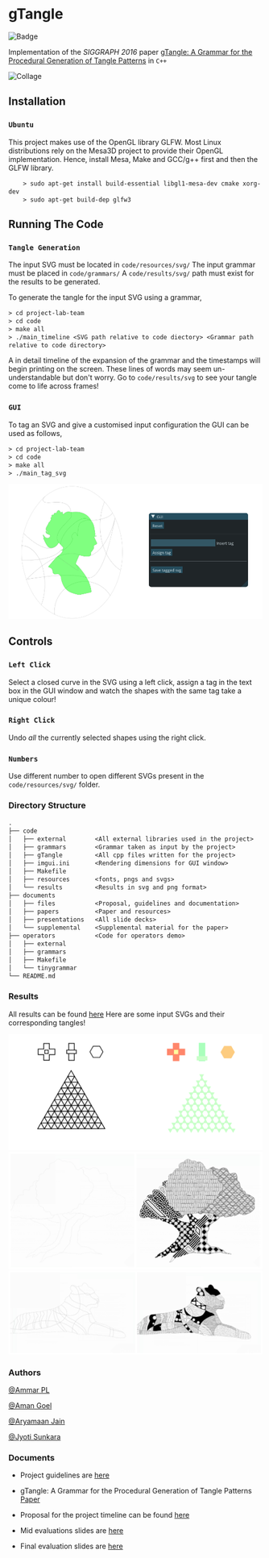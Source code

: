 # gTangle

![Badge](https://img.shields.io/badge/Course-DIP-f94944)


Implementation of the *SIGGRAPH 2016* paper [gTangle: A Grammar for the Procedural Generation of Tangle Patterns](documents/papers/gTangle.pdf) in `C++`

![Collage](media/Collage.jpg)

## Installation 

### `Ubuntu`
This project makes use of the OpenGL library GLFW. Most Linux distributions rely on the Mesa3D project to provide their OpenGL implementation. Hence, install Mesa, Make and GCC/g++ first and then the GLFW library. 

```
    > sudo apt-get install build-essential libgl1-mesa-dev cmake xorg-dev  
    > sudo apt-get build-dep glfw3
```

## Running The Code 
### `Tangle Generation`
The input SVG must be located in `code/resources/svg/`
The input grammar must be placed in `code/grammars/`
A `code/results/svg/` path must exist for the results to be generated.

To generate the tangle for the input SVG using a grammar,

```
> cd project-lab-team
> cd code
> make all
> ./main_timeline <SVG path relative to code diectory> <Grammar path relative to code directory>
```

A in detail timeline of the expansion of the grammar and the timestamps will begin printing on the screen. These lines of words may seem un-understandable but don't worry. Go to `code/results/svg` to see your tangle come to life across frames!

### `GUI`

To tag an SVG and give a customised input configuration the GUI can be used as follows,

```
> cd project-lab-team
> cd code
> make all
> ./main_tag_svg
```
![Collage](media/GUI.png)


## Controls

### `Left Click`
Select a closed curve in the SVG using a left click, assign a tag in the text box in the GUI window and watch the shapes with the same tag take a unique colour!

### `Right Click`
Undo *all* the currently selected shapes using the right click.

### `Numbers`
Use different number to open different SVGs present in the `code/resources/svg/` folder.

### Directory Structure

```
.
├── code
│   ├── external        <All external libraries used in the project>
│   ├── grammars        <Grammar taken as input by the project>
│   ├── gTangle         <All cpp files written for the project>
│   ├── imgui.ini       <Rendering dimensions for GUI window>
│   ├── Makefile
│   ├── resources       <fonts, pngs and svgs>
│   └── results         <Results in svg and png format>
├── documents
│   ├── files           <Proposal, guidelines and documentation>
│   ├── papers          <Paper and resources>
│   ├── presentations   <All slide decks>
│   └── supplemental    <Supplemental material for the paper>
├── operators           <Code for operators demo>
│   ├── external
│   ├── grammars
│   ├── Makefile
│   └── tinygrammar
└── README.md
```

### Results

All results can be found [here](https://drive.google.com/drive/folders/1dxK9alXp_40hhMJM8po3nLMhrIyCyVqi?usp=sharing) 
Here are some input SVGs and their corresponding tangles!

![Collage](media/3.jpg)
![Collage](media/1.jpg)
![Collage](media/2.jpg)


### Authors

[@Ammar PL](https://github.com/AmmarPL)

[@Aman Goel](https://github.com/Amangoel32)

[@Aryamaan Jain](https://github.com/aryamaanjain)

[@Jyoti Sunkara](https://github.com/JyotiSunkara)

### Documents 
- Project guidelines are [here](documents/files/guidelines.md)

- gTangle: A Grammar for the Procedural Generation of Tangle Patterns [Paper](documents/papers/gTangle.pdf)

- Proposal for the project timeline can be found [here](documents/files/proposal.md)

- Mid evaluations slides are [here](https://docs.google.com/presentation/d/17l0Tkhzg3QempJqMyVa7Vts7_oPK9UyUCqe227VFLWU/edit?usp=sharing)

- Final evaluation slides are [here](https://docs.google.com/presentation/d/1nMlc32xFEZRkJVcHyOrr4RdV7sxMAv6_RxtfERHP_U0/edit?usp=sharing)
